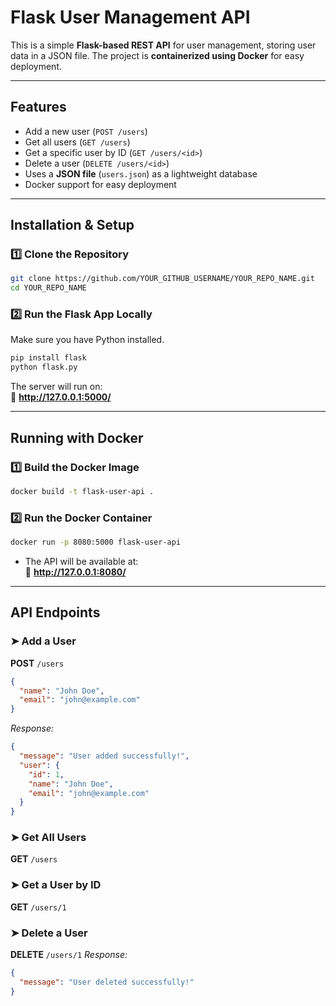 # Flask User Management API

This is a simple **Flask-based REST API** for user management, storing user data in a JSON file. The project is **containerized using Docker** for easy deployment.

---
## Features
- Add a new user (`POST /users`)
- Get all users (`GET /users`)
- Get a specific user by ID (`GET /users/<id>`)
- Delete a user (`DELETE /users/<id>`)
- Uses a **JSON file** (`users.json`) as a lightweight database
- Docker support for easy deployment

---
## Installation & Setup

### 1️⃣ **Clone the Repository**
```sh
git clone https://github.com/YOUR_GITHUB_USERNAME/YOUR_REPO_NAME.git
cd YOUR_REPO_NAME
```

### 2️⃣ **Run the Flask App Locally**
Make sure you have Python installed.
```sh
pip install flask
python flask.py
```
The server will run on:  
📌 **http://127.0.0.1:5000/**

---
## Running with Docker

### 1️⃣ **Build the Docker Image**
```sh
docker build -t flask-user-api .
```

### 2️⃣ **Run the Docker Container**
```sh
docker run -p 8080:5000 flask-user-api
```
- The API will be available at:  
  📌 **http://127.0.0.1:8080/**

---
## API Endpoints

### ➤ **Add a User**
**POST** `/users`
```json
{
  "name": "John Doe",
  "email": "john@example.com"
}
```
_Response:_
```json
{
  "message": "User added successfully!",
  "user": {
    "id": 1,
    "name": "John Doe",
    "email": "john@example.com"
  }
}
```

### ➤ **Get All Users**
**GET** `/users`

### ➤ **Get a User by ID**
**GET** `/users/1`

### ➤ **Delete a User**
**DELETE** `/users/1`
_Response:_
```json
{
  "message": "User deleted successfully!"
}
```

